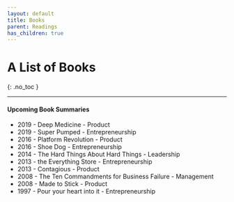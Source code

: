 ```yaml
---
layout: default
title: Books
parent: Readings
has_children: true
---
```


# A List of Books
{: .no_toc }


---

#### Upcoming Book Summaries
- 2019 - Deep Medicine - Product
- 2019 - Super Pumped - Entrepreneurship 
- 2016 - Platform Revolution - Product
- 2016 - Shoe Dog - Entrepreneurship
- 2014 - The Hard Things About Hard Things - Leadership
- 2013 - the Everything Store - Entrepreneurship
- 2013 - Contagious - Product
- 2008 - The Ten Commandments for Business Failure - Management
- 2008 - Made to Stick - Product
- 1997 - Pour your heart into it - Entrepreneurship
